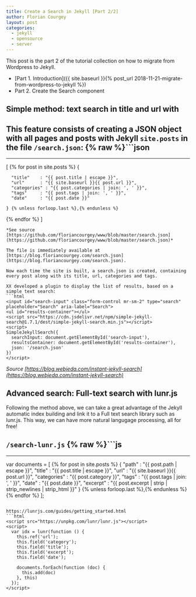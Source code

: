 ```yaml
---
title: Create a Search in Jekyll [Part 2/2]
author: Florian Courgey
layout: post
categories:
  - jekyll
  - opensource
  - server
---
```

This post is the part 2 of the tutorial collection on how to migrate from Wordpress to Jekyll.
- [Part 1. Introduction]({{ site.baseurl }}{% post_url 2018-11-21-migrate-from-wordpress-to-jekyll %})
- Part 2. Create the Search component

## Simple method: text search in title and url with
This feature consists of creating a JSON object with all pages and posts with Jekyll `site.posts` in the file `/search.json`:
{% raw %}```json
---
---
[
  {% for post in site.posts %}
    {

      "title"    : "{{ post.title | escape }}",
      "url"      : "{{ site.baseurl }}{{ post.url }}",
      "categories" : "{{ post.categories | join: ', ' }}",
      "tags"     : "{{ post.tags | join: ', ' }}",
      "date"     : "{{ post.date }}"

    } {% unless forloop.last %},{% endunless %}
  {% endfor %}
]
```{% endraw %}
*See source [https://github.com/floriancourgey/www/blob/master/search.json](https://github.com/floriancourgey/www/blob/master/search.json)*

The file is immediately available at [https://blog.floriancourgey.com/search.json](https://blog.floriancourgey.com/search.json).

Now each time the site is built, a search.json is created, containing every post along with its title, url, categories and tags.

XX developed a plugin to display the list of results, based on a simple text search:
```html
<input id="search-input" class="form-control mr-sm-2" type="search" placeholder="Search" aria-label="Search">
<ul id="results-container"></ul>
<script src="https://cdn.jsdelivr.net/npm/simple-jekyll-search@1.7.1/dest/simple-jekyll-search.min.js"></script>
<script>
SimpleJekyllSearch({
  searchInput: document.getElementById('search-input'),
  resultsContainer: document.getElementById('results-container'),
  json: '/search.json'
})
</script>
```

*Source [https://blog.webjeda.com/instant-jekyll-search](https://blog.webjeda.com/instant-jekyll-search)*

## Advanced search: Full-text search with lunr.js

Following the method above, we can take a great advantage of the Jekyll automatic index building and link it to a Full text search library such as lunr.js. This way, we can have more natural langugage processing, all for free!

`/search-lunr.js`
{% raw %}```js
---
---
var documents = [
  {% for post in site.posts %}
    {
      "path"     : "{{ post.path | escape }}",
      "title"    : "{{ post.title | escape }}",
      "url"      : "{{ site.baseurl }}{{ post.url }}",
      "categories" : "{{ post.category }}",
      "tags"     : "{{ post.tags | join: ', ' }}",
      "date"     : "{{ post.date }}",
      "excerpt"     : "{{ post.excerpt | strip | strip_newlines | strip_html }}"
    } {% unless forloop.last %},{% endunless %}
  {% endfor %}
];
```{% endraw %}

https://lunrjs.com/guides/getting_started.html
```html
<script src="https://unpkg.com/lunr/lunr.js"></script>
<script>
  var idx = lunr(function () {
    this.ref('url');
    this.field('category');
    this.field('title');
    this.field('excerpt');
    this.field('date');

    documents.forEach(function (doc) {
      this.add(doc)
    }, this)
  });
</script>
```
